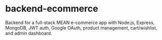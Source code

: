 # backend-ecommerce
 Backend for a full-stack MEAN e-commerce app with Node.js, Express, MongoDB, JWT auth, Google OAuth, product management, cart/wishlist, and admin dashboard.
